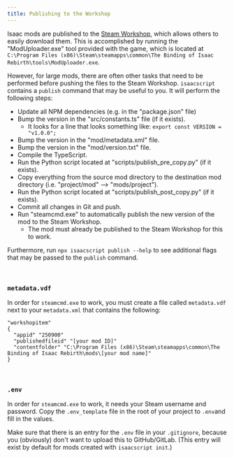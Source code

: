 ```yaml
---
title: Publishing to the Workshop
---
```


<!-- markdownlint-disable MD033 -->

Isaac mods are published to the [Steam Workshop](https://steamcommunity.com/app/250900/workshop/), which allows others to easily download them. This is accomplished by running the "ModUploader.exe" tool provided with the game, which is located at `C:\Program Files (x86)\Steam\steamapps\common\The Binding of Isaac Rebirth\tools\ModUploader.exe`.

However, for large mods, there are often other tasks that need to be performed before pushing the files to the Steam Workshop. `isaacscript` contains a `publish` command that may be useful to you. It will perform the following steps:

- Update all NPM dependencies (e.g. in the "package.json" file)
- Bump the version in the "src/constants.ts" file (if it exists).
  - It looks for a line that looks something like: `export const VERSION = "v1.0.0";`
- Bump the version in the "mod/metadata.xml" file.
- Bump the version in the "mod/version.txt" file.
- Compile the TypeScript.
- Run the Python script located at "scripts/publish_pre_copy.py" (if it exists).
- Copy everything from the source mod directory to the destination mod directory (i.e. "project/mod" --> "mods/project").
- Run the Python script located at "scripts/publish_post_copy.py" (if it exists).
- Commit all changes in Git and push.
- Run "steamcmd.exe" to automatically publish the new version of the mod to the Steam Workshop.
  - The mod must already be published to the Steam Workshop for this to work.

Furthermore, run `npx isaacscript publish --help` to see additional flags that may be passed to the `publish` command.

<br />

### `metadata.vdf`

In order for `steamcmd.exe` to work, you must create a file called `metadata.vdf` next to your `metadata.xml` that contains the following:

```vdf
"workshopitem"
{
  "appid" "250900"
  "publishedfileid" "[your mod ID]"
  "contentfolder" "C:\Program Files (x86)\Steam\steamapps\common\The Binding of Isaac Rebirth\mods\[your mod name]"
}
```

<br />

### `.env`

In order for `steamcmd.exe` to work, it needs your Steam username and password. Copy the `.env_template` file in the root of your project to `.env`and fill in the values.

Make sure that there is an entry for the `.env` file in your `.gitignore`, because you (obviously) don't want to upload this to GitHub/GitLab. (This entry will exist by default for mods created with `isaacscript init`.)
